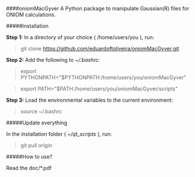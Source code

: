 
####oniomMacGyver
A Python package to manipulate Gaussian(R) files for ONIOM calculations.


#####Installation

**Step 1:** In a directory of your choice ( /home/users/you ), run:
> git clone https://github.com/eduardoftoliveira/oniomMacGyver.git

**Step 2:** Add the following to *~/.bashrc*:
> export PYTHONPATH="$PYTHONPATH:/home/users/you/oniomMacGyver"

> export PATH="$PATH:/home/users/you/oniomMacGyver/scripts"

**Step 3:** Load the environmental variables to the current environment:
> source ~/.bashrc


#####Update everything

In the installation folder ( *~/qt_scripts* ), run:

> git pull origin


#####How to use?

Read the doc/*.pdf

